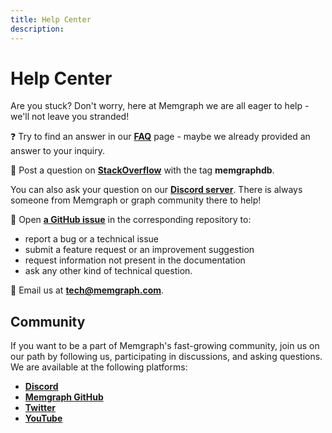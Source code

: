 ```yaml
---
title: Help Center
description: 
---
```


# Help Center

Are you stuck? Don't worry, here at Memgraph we are all eager to help - we'll
not leave you stranded!

❓ Try to find an answer in our [**FAQ**](/help-center/faq) page - maybe we already provided an
answer to your inquiry.

🙋 Post a question on
[**StackOverflow**](https://stackoverflow.com/questions/tagged/memgraphdb) with
the tag **memgraphdb**. 

You can also ask your question on our
[**Discord server**](https://discord.gg/memgraph). There is always someone from Memgraph
or graph community there to help!

🎫 Open [**a GitHub issue**](https://github.com/memgraph) in the corresponding repository to:

  - report a bug or a technical issue
  - submit a feature request or an improvement suggestion
  - request information not present in the documentation
  - ask any other kind of technical question.

📧 Email us at [**tech@memgraph.com**](mailto:tech@memgraph.com).

## Community

If you want to be a part of Memgraph's fast-growing community, join us on our
path by following us, participating in discussions, and asking questions. We are
available at the following platforms:

- [**Discord**](https://discord.gg/memgraph)
- [**Memgraph GitHub**](https://github.com/memgraph)
- [**Twitter**](https://twitter.com/memgraphdb)
- [**YouTube**](https://www.youtube.com/channel/UCZ3HOJvHGxtQ_JHxOselBYg)
